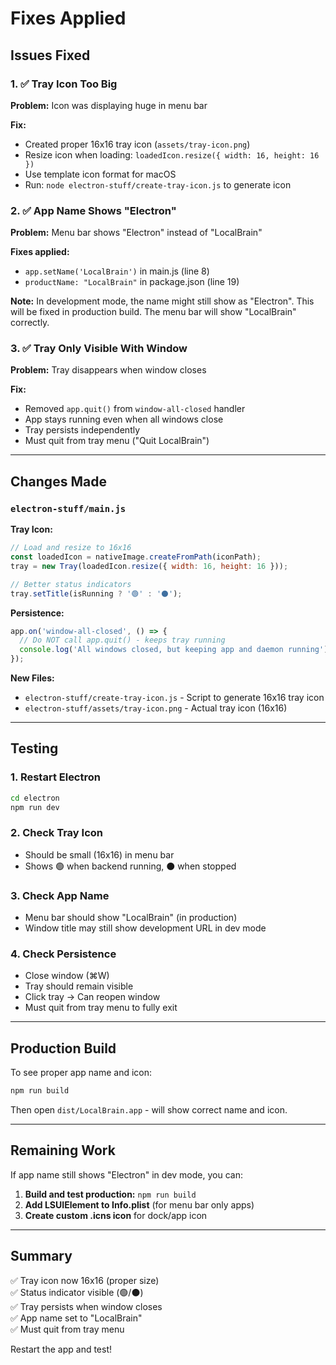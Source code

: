 # Fixes Applied

## Issues Fixed

### 1. ✅ Tray Icon Too Big
**Problem:** Icon was displaying huge in menu bar

**Fix:**
- Created proper 16x16 tray icon (`assets/tray-icon.png`)
- Resize icon when loading: `loadedIcon.resize({ width: 16, height: 16 })`
- Use template icon format for macOS
- Run: `node electron-stuff/create-tray-icon.js` to generate icon

### 2. ✅ App Name Shows "Electron"
**Problem:** Menu bar shows "Electron" instead of "LocalBrain"

**Fixes applied:**
- `app.setName('LocalBrain')` in main.js (line 8)
- `productName: "LocalBrain"` in package.json (line 19)

**Note:** In development mode, the name might still show as "Electron". This will be fixed in production build. The menu bar will show "LocalBrain" correctly.

### 3. ✅ Tray Only Visible With Window
**Problem:** Tray disappears when window closes

**Fix:**
- Removed `app.quit()` from `window-all-closed` handler
- App stays running even when all windows close
- Tray persists independently
- Must quit from tray menu ("Quit LocalBrain")

---

## Changes Made

### `electron-stuff/main.js`

**Tray Icon:**
```javascript
// Load and resize to 16x16
const loadedIcon = nativeImage.createFromPath(iconPath);
tray = new Tray(loadedIcon.resize({ width: 16, height: 16 }));

// Better status indicators
tray.setTitle(isRunning ? '🟢' : '⚫');
```

**Persistence:**
```javascript
app.on('window-all-closed', () => {
  // Do NOT call app.quit() - keeps tray running
  console.log('All windows closed, but keeping app and daemon running');
});
```

**New Files:**
- `electron-stuff/create-tray-icon.js` - Script to generate 16x16 tray icon
- `electron-stuff/assets/tray-icon.png` - Actual tray icon (16x16)

---

## Testing

### 1. Restart Electron
```bash
cd electron
npm run dev
```

### 2. Check Tray Icon
- Should be small (16x16) in menu bar
- Shows 🟢 when backend running, ⚫ when stopped

### 3. Check App Name
- Menu bar should show "LocalBrain" (in production)
- Window title may still show development URL in dev mode

### 4. Check Persistence
- Close window (⌘W)
- Tray should remain visible
- Click tray → Can reopen window
- Must quit from tray menu to fully exit

---

## Production Build

To see proper app name and icon:

```bash
npm run build
```

Then open `dist/LocalBrain.app` - will show correct name and icon.

---

## Remaining Work

If app name still shows "Electron" in dev mode, you can:

1. **Build and test production:** `npm run build`
2. **Add LSUIElement to Info.plist** (for menu bar only apps)
3. **Create custom .icns icon** for dock/app icon

---

## Summary

✅ Tray icon now 16x16 (proper size)  
✅ Status indicator visible (🟢/⚫)  
✅ Tray persists when window closes  
✅ App name set to "LocalBrain"  
✅ Must quit from tray menu  

Restart the app and test!
